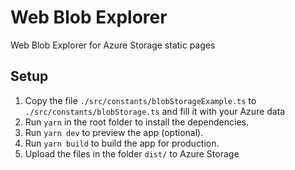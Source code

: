 # Web Blob Explorer
Web Blob Explorer for Azure Storage static pages

## Setup

1. Copy the file `./src/constants/blobStorageExample.ts` to `./src/constants/blobStorage.ts` and fill it with your Azure data
1. Run `yarn` in the root folder to install the dependencies.
1. Run `yarn dev` to preview the app (optional).
1. Run `yarn build` to build the app for production.
1. Upload the files in the folder `dist/` to Azure Storage
